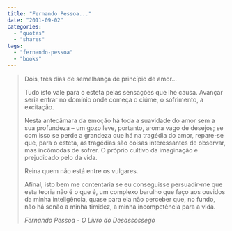 ```yaml
---
title: "Fernando Pessoa..."
date: "2011-09-02"
categories:
  - "quotes"
  - "shares"
tags:
  - "fernando-pessoa"
  - "books"
---
```


> Dois, três dias de semelhança de princípio de amor…
>
> Tudo isto vale para o esteta pelas sensações que lhe causa. Avançar seria entrar no domínio onde começa o ciúme, o sofrimento, a excitação.
>
> Nesta antecâmara da emoção há toda a suavidade do amor sem a sua profundeza – um gozo leve, portanto, aroma vago de desejos; se com isso se perde a grandeza que há na tragédia do amor, repare-se que, para o esteta, as tragédias são coisas interessantes de observar, mas incômodas de sofrer. O próprio cultivo da imaginação é prejudicado pelo da vida.
>
> Reina quem não está entre os vulgares.
>
> Afinal, isto bem me contentaria se eu conseguisse persuadir-me que esta teoria não é o que é, um complexo barulho que faço aos ouvidos da minha inteligência, quase para ela não perceber que, no fundo, não há senão a minha timidez, a minha incompetência para a vida.
>
> <cite>Fernando Pessoa - O Livro do Desassossego</cite>
